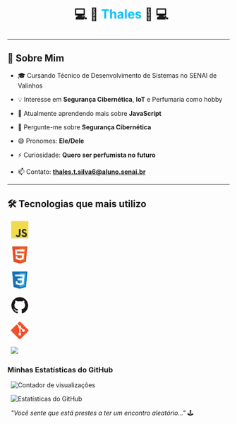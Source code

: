 <h1 align="center">

  💻 🚀 <span style="color:#00C2FF;">Thales</span> 🚀 💻

</h1>



---



## 🚀 Sobre Mim

- 🎓 Cursando Técnico de Desenvolvimento de Sistemas no SENAI de Valinhos  

- 💡 Interesse em **Segurança Cibernética**, **IoT** e Perfumaria como hobby  

- 🌱 Atualmente aprendendo mais sobre **JavaScript**  

- 💬 Pergunte-me sobre **Segurança Cibernética**  

- 😄 Pronomes: **Ele/Dele**  

- ⚡ Curiosidade: **Quero ser perfumista no futuro**  

- 📫 Contato: **thales.t.silva6@aluno.senai.br**





---

## 🛠️ Tecnologias que mais utilizo



<p align="center">

  <img src="https://raw.githubusercontent.com/devicons/devicon/master/icons/javascript/javascript-original.svg" width="40" />

  <img src="https://raw.githubusercontent.com/devicons/devicon/master/icons/html5/html5-original.svg" width="40" />

  <img src="https://raw.githubusercontent.com/devicons/devicon/master/icons/css3/css3-original.svg" width="40" />

  <img src="https://raw.githubusercontent.com/devicons/devicon/master/icons/github/github-original.svg" width="40" />

  <img src="https://raw.githubusercontent.com/devicons/devicon/master/icons/git/git-original.svg" width="40" />

</p>



<p align="center">

  <img src="https://github-readme-stats.vercel.app/api/top-langs/?username=Thales&layout=compact&theme=radical&title_color=00C2FF&text_color=FFFFFF&bg_color=0D1117" />

</p>





### Minhas Estatísticas do GitHub



<p align="center">

  <img src="https://komarev.com/ghpvc/?username=Thales&style=for-the-badge" alt="Contador de visualizações" />

</p>



<p align="center">

  <img src="https://github-readme-stats.vercel.app/api?username=Thales&show_icons=true&theme=radical&include_all_commits=true" alt="Estatísticas do GitHub" />

</p>







<p align="center">

  <em>"Você sente que está prestes a ter um encontro aleatório..."</em> 🕹️

</p>

